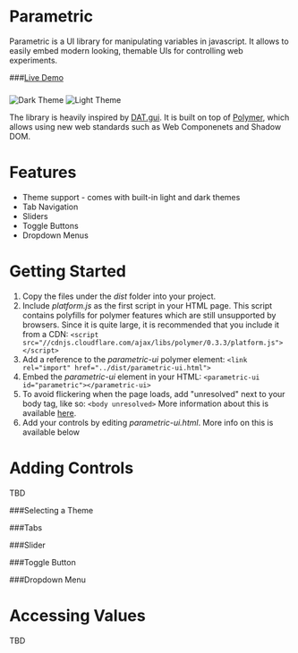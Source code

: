 Parametric
==========

Parametric is a UI library for manipulating variables in javascript. It allows to easily embed modern looking, themable UIs for controlling web experiments.

###[Live Demo](TBD.com)

###
![Dark Theme](http://benraziel.github.io/parametric/screenshots/parametric-dark.png) ![Light Theme](http://benraziel.github.io/parametric/screenshots/parametric-light.png)

The library is heavily inspired by [DAT.gui](https://code.google.com/p/dat-gui/). It is built on top of [Polymer](www.polymer-project.org), which allows using new web standards such as Web Componenets and Shadow DOM.

Features
========
+ Theme support - comes with built-in light and dark themes
+ Tab Navigation
+ Sliders
+ Toggle Buttons
+ Dropdown Menus
 
Getting Started
===============

1. Copy the files under the _dist_ folder into your project.
2. Include _platform.js_ as the first script in your HTML page. This script contains polyfills for polymer features which are still unsupported by browsers. Since it is quite large, it is recommended that you include it from a CDN: ```<script src="//cdnjs.cloudflare.com/ajax/libs/polymer/0.3.3/platform.js"></script>```  
3. Add a reference to the _parametric-ui_ polymer element: ```<link rel="import" href="../dist/parametric-ui.html">```
4. Embed the _parametric-ui_ element in your HTML: ```<parametric-ui id="parametric"></parametric-ui>```
5. To avoid flickering when the page loads, add "unresolved" next to your body tag, like so: ```<body unresolved>``` More information about this is available [here](http://www.polymer-project.org/docs/polymer/styling.html).
6. Add your controls by editing _parametric-ui.html_. More info on this is available below
 
Adding Controls
===============
TBD

###Selecting a Theme

###Tabs

###Slider

###Toggle Button

###Dropdown Menu

Accessing Values
===============
TBD